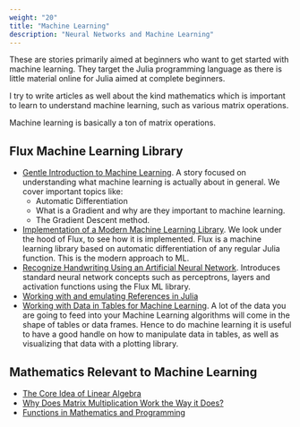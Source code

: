 ```yaml
---
weight: "20"
title: "Machine Learning"
description: "Neural Networks and Machine Learning"
---
```


These are stories primarily aimed at beginners who want to get started with machine learning. They target the Julia programming language as there is little material online for Julia aimed at complete beginners.

I try to write articles as well about the kind mathematics which is important to learn to understand machine learning, such as various matrix operations.

Machine learning is basically a ton of matrix operations.

## Flux Machine Learning Library

- [Gentle Introduction to Machine Learning](https://medium.com/@Jernfrost/machine-learning-for-dummies-in-julia-6cd4d2e71a46). A story focused on understanding what machine learning is actually about in general. We cover important topics like:
	- Automatic Differentiation
	- What is a Gradient and why are they important to machine learning.
	- The Gradient Descent method. 
- [Implementation of a Modern Machine Learning Library](https://medium.com/@Jernfrost/implementation-of-a-modern-machine-learning-library-3596badf3be). We look under the hood of Flux, to see how it is implemented. Flux is a machine learning library based on automatic differentiation of any regular Julia function. This is the modern approach to ML.
- [Recognize Handwriting Using an Artificial Neural Network](https://medium.com/better-programming/handwriting-recognition-using-an-artificial-neural-network-78060d2a7963). Introduces standard neural network concepts such as perceptrons, layers and activation functions using the Flux ML library.
- [Working with and emulating References in Julia](https://medium.com/@Jernfrost/working-with-and-emulating-references-in-julia-e02c1cae5826)
- [Working with Data in Tables for Machine Learning](https://medium.com/@Jernfrost/working-with-data-in-tables-for-machine-learning-6d7e1bb5bcd7). A lot of the data you are going to feed into your Machine Learning algorithms will come in the shape of tables or data frames. Hence to do machine learning it is useful to have a good handle on how to manipulate data in tables, as well as visualizing that data with a plotting library.

## Mathematics Relevant to Machine Learning

- [The Core Idea of Linear Algebra](https://medium.com/@Jernfrost/the-core-idea-of-linear-algebra-7405863d8c1d)
- [Why Does Matrix Multiplication Work the Way it Does?](https://medium.com/@Jernfrost/why-does-matrix-multiplication-work-the-way-it-does-7a8ed9739254)
- [Functions in Mathematics and Programming](https://medium.com/@Jernfrost/functions-in-mathematics-and-programming-9741cbeb8d4b)